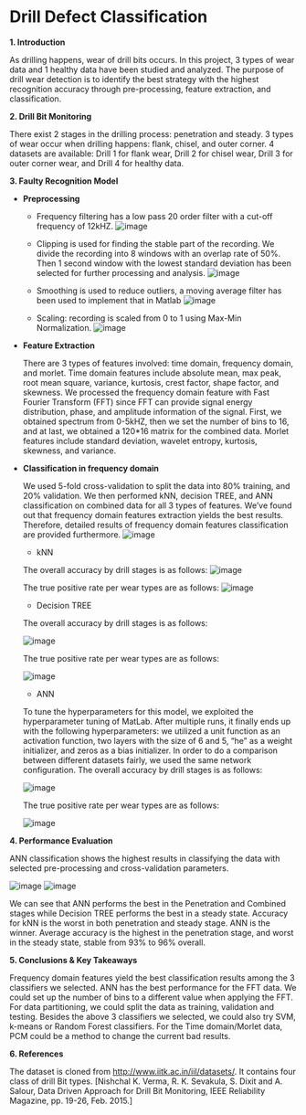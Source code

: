 # Drill Defect Classification

**1. Introduction**

   As drilling happens, wear of drill bits occurs. In this project, 3 types of wear data and 1 healthy data have been studied and analyzed. The purpose of drill wear detection is to identify the best strategy with the highest recognition accuracy through pre-processing, feature extraction, and classification.

**2. Drill Bit Monitoring**

   There exist 2 stages in the drilling process: penetration and steady. 3 types of wear occur when drilling happens: flank, chisel, and outer corner. 4 datasets are available: Drill 1 for flank wear, Drill 2 for chisel wear, Drill 3 for outer corner wear, and Drill 4 for healthy data.

**3. Faulty Recognition Model**
  
  - **Preprocessing**

    - Frequency filtering has a low pass 20 order filter with a cut-off frequency of 12kHZ.
    ![image](https://user-images.githubusercontent.com/51737180/208764883-8085a0d7-d61f-422b-a9d4-a5c60b0f6264.png)

    - Clipping is used for finding the stable part of the recording. We divide the recording into 8 windows with an overlap rate of 50%. Then 1 second window with the lowest standard deviation has been selected for further processing and analysis.
    ![image](https://user-images.githubusercontent.com/51737180/208764964-38056479-d77d-4dc2-a798-34f3396ca778.png)


    - Smoothing is used to reduce outliers, a moving average filter has been used to implement that in Matlab
    ![image](https://user-images.githubusercontent.com/51737180/208764998-4bc19fa0-d13a-43df-b6b7-6ff1e149dc5a.png)


    - Scaling: recording is scaled from 0 to 1 using Max-Min Normalization.
    ![image](https://user-images.githubusercontent.com/51737180/208765018-b2e2be70-bf2d-4e1d-95bb-5c60f2244369.png)


   - **Feature Extraction**


     There are 3 types of features involved: time domain, frequency domain, and morlet. Time domain features include absolute mean, max peak, root mean square, variance, kurtosis, crest factor, shape factor, and skewness. We processed the frequency domain feature with Fast Fourier Transform (FFT) since FFT can provide signal energy distribution, phase, and amplitude information of the signal. First, we obtained spectrum from 0-5kHZ, then we set the number of bins to 16, and at last, we obtained a 120*16 matrix for the combined data. Morlet features include standard deviation, wavelet entropy, kurtosis, skewness, and variance. 

  - **Classification in frequency domain**


    We used 5-fold cross-validation to split the data into 80% training, and 20% validation. We then performed kNN, decision TREE, and ANN classification on combined data for all 3 types of features. We’ve found out that frequency domain features extraction yields the best results. Therefore, detailed results of frequency domain features classification are provided furthermore.
    ![image](https://user-images.githubusercontent.com/51737180/208765103-2c1e5c58-dbee-4f70-ad2d-12a55761b23b.png)

    
    - kNN
    
    The overall accuracy by drill stages is as follows:
    ![image](https://user-images.githubusercontent.com/51737180/208765192-5e4965d4-41a6-4705-9b55-b383bc2ce193.png)



    The true positive rate per wear types are as follows:
    ![image](https://user-images.githubusercontent.com/51737180/208765250-1677160f-1a27-4e47-8cd3-85bd8e90e1ba.png)



    - Decision TREE
    
    The overall accuracy by drill stages is as follows:
    
    ![image](https://user-images.githubusercontent.com/51737180/208765273-befc4bf0-1cd3-451f-af8c-f4dceb718908.png)


    The true positive rate per wear types are as follows:
    
    ![image](https://user-images.githubusercontent.com/51737180/208765598-f853ccbf-c49b-41e7-b2d1-b1c9bdc811f6.png)


    - ANN

    To tune the hyperparameters for this model, we exploited the hyperparameter tuning of MatLab. After multiple runs, it finally ends up with the following hyperparameters: we utilized a unit function as an activation function, two layers with the size of 6 and 5, “he” as a weight initializer, and zeros as a bias initializer. In order to do a comparison between different datasets fairly, we used the same network configuration. The overall accuracy by drill stages is as follows:
    
    ![image](https://user-images.githubusercontent.com/51737180/208765400-072bef53-ec9d-480b-aa59-45ad681505f7.png)





    The true positive rate per wear types are as follows:
    
    ![image](https://user-images.githubusercontent.com/51737180/208765415-d5903b2d-d230-494a-a5ba-a163f2dd9517.png)


**4. Performance Evaluation**


   ANN classification shows the highest results in classifying the data with selected pre-processing and cross-validation parameters.
   
   ![image](https://user-images.githubusercontent.com/51737180/208765525-0f7604c7-8768-409a-8c0c-fd9c18a51cb7.png)
   ![image](https://user-images.githubusercontent.com/51737180/208765543-9d780e93-d601-4bdf-9105-6e24c18e92d8.png)




   We can see that ANN performs the best in the Penetration and Combined stages while Decision TREE performs the best in a steady state. Accuracy for kNN is the worst in both penetration and steady stage. ANN is the winner. Average accuracy is the highest in the penetration stage, and worst in the steady state, stable from 93% to 96% overall. 

**5. Conclusions & Key Takeaways**


   Frequency domain features yield the best classification results among the 3 classifiers we selected. ANN has the best performance for the FFT data.
We could set up the number of bins to a different value when applying the FFT. For data partitioning, we could split the data as training, validation and testing. Besides the above 3 classifiers we selected, we could also try SVM, k-means or Random Forest classifiers. For the Time domain/Morlet data, PCM could be a method to change the current bad results.


**6. References**

The dataset is cloned from http://www.iitk.ac.in/iil/datasets/. It contains four class of drill Bit types. [Nishchal K. Verma, R. K. Sevakula, S. Dixit and A. Salour, Data Driven Approach for Drill Bit Monitoring, IEEE Reliability Magazine, pp. 19-26, Feb. 2015.]

